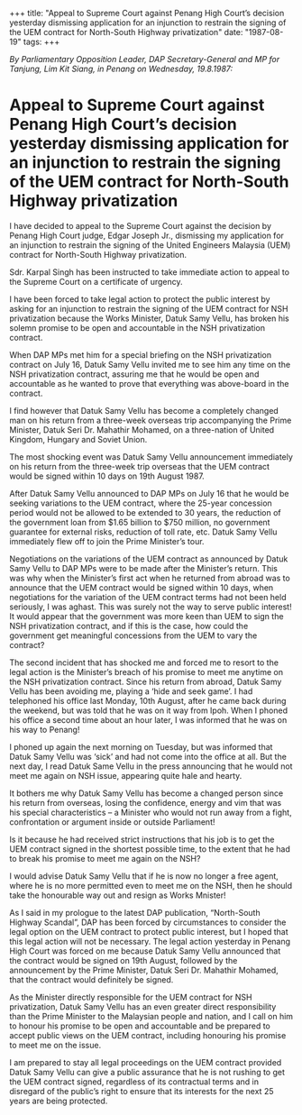 +++ 
title: "Appeal to Supreme Court against Penang High Court’s decision yesterday dismissing application for an injunction to restrain the signing of the UEM contract for North-South Highway privatization"
date: "1987-08-19"
tags:
+++

_By Parliamentary Opposition Leader, DAP Secretary-General and MP for Tanjung, Lim Kit Siang, in Penang on Wednesday, 19.8.1987:_

# Appeal to Supreme Court against Penang High Court’s decision yesterday dismissing application for an injunction to restrain the signing of the UEM contract for North-South Highway privatization

I have decided to appeal to the Supreme Court against the decision by Penang High Court judge, Edgar Joseph Jr., dismissing my application for an injunction to restrain the signing of the United Engineers Malaysia (UEM) contract for North-South Highway privatization.</u>

Sdr. Karpal Singh has been instructed to take immediate action to appeal to the Supreme Court on a certificate of urgency.

I have been forced to take legal action to protect the public interest by asking for an injunction to restrain the signing of the UEM contract for NSH privatization because the Works Minister, Datuk Samy Vellu, has broken his solemn promise to be open and accountable in the NSH privatization contract.

When DAP MPs met him for a special briefing on the NSH privatization contract on July 16, Datuk Samy Vellu invited me to see him any time on the NSH privatization contract, assuring me that he would be open and accountable as he wanted to prove that everything was above-board in the contract.

I find however that Datuk Samy Vellu has become a completely changed man on his return from a three-week overseas trip accompanying the Prime Minister, Datuk Seri Dr. Mahathir Mohamed, on a three-nation of United Kingdom, Hungary and Soviet Union.

The most shocking event was Datuk Samy Vellu announcement immediately on his return from the three-week trip overseas that the UEM contract would be signed within 10 days on 19th August 1987.

After Datuk Samy Vellu announced to DAP MPs on July 16 that he would be seeking variations to the UEM contract, where the 25-year concession period would not be allowed to be extended to 30 years, the reduction of the government loan from $1.65 billion to $750 million, no government guarantee for external risks, reduction of toll rate, etc. Datuk Samy Vellu immediately flew off to join the Prime Minister’s tour.

Negotiations on the variations of the UEM contract as announced by Datuk Samy Vellu to DAP MPs were to be made after the Minister’s return. This was why when the Minister’s first act when he returned from abroad was to announce that the UEM contract would be signed within 10 days, when negotiations for the variation of the UEM contract terms had not been held seriously, I was aghast. This was surely not the way to serve public interest! It would appear that the government was more keen than UEM to sign the NSH privatization contract, and if this is the case, how could the government get meaningful concessions from the UEM to vary the contract?

The second incident that has shocked me and forced me to resort to the legal action is the Minister’s breach of his promise to meet me anytime on the NSH privatization contract. Since his return from abroad, Datuk Samy Vellu has been avoiding me, playing a ‘hide and seek game’. I had telephoned his office last Monday, 10th August, after he came back during the weekend, but was told that he was on it way from Ipoh. When I phoned his office a second time about an hour later, I was informed that he was on his way to Penang!

I phoned up again the next morning on Tuesday, but was informed that Datuk Samy Vellu was ‘sick’ and had not come into the office at all. But the next day, I read Datuk Same Vellu in the press announcing that he would not meet me again on NSH issue, appearing quite hale and hearty.

It bothers me why Datuk Samy Vellu has become a changed person since his return from overseas, losing the confidence, energy and vim that was his special characteristics – a Minister who would not run away from a fight, confrontation or argument inside or outside Parliament!

Is it because he had received strict instructions that his job is to get the UEM contract signed in the shortest possible time, to the extent that he had to break his promise to meet me again on the NSH?

I would advise Datuk Samy Vellu that if he is now no longer a free agent, where he is no more permitted even to meet me on the NSH, then he should take the honourable way out and resign as Works Mnister!

As I said in my prologue to the latest DAP publication, “North-South Highway Scandal”, DAP has been forced by circumstances to consider the legal option on the UEM contract to protect public interest, but I hoped that this legal action will not be necessary. The legal action yesterday in Penang High Court was forced on me because Datuk Samy Vellu announced that the contract would be signed on 19th August, followed by the announcement by the Prime Minister, Datuk Seri Dr. Mahathir Mohamed, that the contract would definitely be signed.

As the Minister directly responsible for the UEM contract for NSH privatization, Datuk Samy Vellu has an even greater direct responsibility than the Prime Minister to the Malaysian people and nation, and I call on him to honour his promise to be open and accountable and be prepared to accept public views on the UEM contract, including honouring his promise to meet me on the issue.

I am prepared to stay all legal proceedings on the UEM contract provided Datuk Samy Vellu can give a public assurance that he is not rushing to get the UEM contract signed, regardless of its contractual terms and in disregard of the public’s right to ensure that its interests for the next 25 years are being protected.
 
